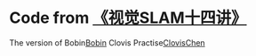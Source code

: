 # Code from [《视觉SLAM十四讲》](https://github.com/gaoxiang12/slambook)

The version of Bobin[Bobin](https://github.com/x007dwd/slambook)
Clovis Practise[ClovisChen](https://github.com/ClovisChen/slam14)
